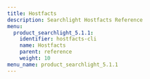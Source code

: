 ```yaml
---
title: Hostfacts
description: Searchlight Hostfacts Reference
menu:
  product_searchlight_5.1.1:
    identifier: hostfacts-cli
    name: Hostfacts
    parent: reference
    weight: 10
menu_name: product_searchlight_5.1.1
---
```

